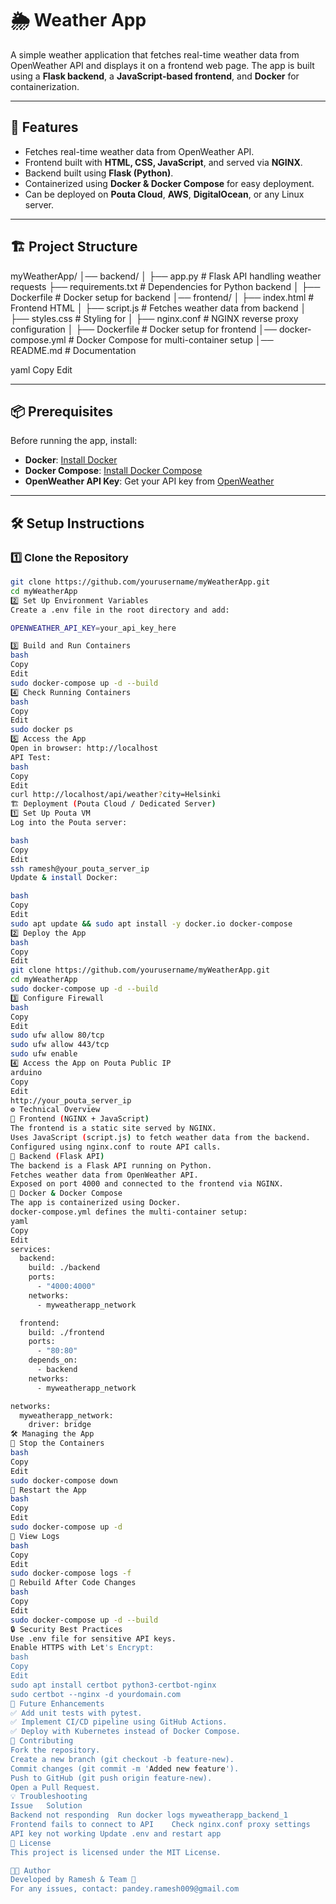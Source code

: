 
# 🌦️ Weather App

A simple weather application that fetches real-time weather data from OpenWeather API and displays it on a frontend web page. The app is built using a **Flask backend**, a **JavaScript-based frontend**, and **Docker** for containerization.

---

## 🚀 Features

- Fetches real-time weather data from OpenWeather API.
- Frontend built with **HTML, CSS, JavaScript**, and served via **NGINX**.
- Backend built using **Flask (Python)**.
- Containerized using **Docker & Docker Compose** for easy deployment.
- Can be deployed on **Pouta Cloud**, **AWS**, **DigitalOcean**, or any Linux server.

---

## 🏗️ Project Structure

myWeatherApp/
│── backend/ 
│ ├── app.py # Flask API handling weather requests
  ├── requirements.txt # Dependencies for Python backend
│ ├── Dockerfile # Docker setup for backend
│── frontend/ 
│ ├── index.html # Frontend HTML 
│ ├── script.js # Fetches weather data from backend
│ ├── styles.css # Styling for 
│ ├── nginx.conf # NGINX reverse proxy configuration
│ ├── Dockerfile # Docker setup for frontend 
│── docker-compose.yml # Docker Compose for multi-container setup
│── README.md # Documentation

yaml
Copy
Edit

---

## 📦 Prerequisites

Before running the app, install:

- **Docker**: [Install Docker](https://docs.docker.com/get-docker/)
- **Docker Compose**: [Install Docker Compose](https://docs.docker.com/compose/install/)
- **OpenWeather API Key**: Get your API key from [OpenWeather](https://openweathermap.org/api)

---

## 🛠️ Setup Instructions

### 1️⃣ Clone the Repository
```bash
git clone https://github.com/yourusername/myWeatherApp.git
cd myWeatherApp
2️⃣ Set Up Environment Variables
Create a .env file in the root directory and add:

OPENWEATHER_API_KEY=your_api_key_here

3️⃣ Build and Run Containers
bash
Copy
Edit
sudo docker-compose up -d --build
4️⃣ Check Running Containers
bash
Copy
Edit
sudo docker ps
5️⃣ Access the App
Open in browser: http://localhost
API Test:
bash
Copy
Edit
curl http://localhost/api/weather?city=Helsinki
🏗️ Deployment (Pouta Cloud / Dedicated Server)
1️⃣ Set Up Pouta VM
Log into the Pouta server:

bash
Copy
Edit
ssh ramesh@your_pouta_server_ip
Update & install Docker:

bash
Copy
Edit
sudo apt update && sudo apt install -y docker.io docker-compose
2️⃣ Deploy the App
bash
Copy
Edit
git clone https://github.com/yourusername/myWeatherApp.git
cd myWeatherApp
sudo docker-compose up -d --build
3️⃣ Configure Firewall
bash
Copy
Edit
sudo ufw allow 80/tcp
sudo ufw allow 443/tcp
sudo ufw enable
4️⃣ Access the App on Pouta Public IP
arduino
Copy
Edit
http://your_pouta_server_ip
⚙️ Technical Overview
🔹 Frontend (NGINX + JavaScript)
The frontend is a static site served by NGINX.
Uses JavaScript (script.js) to fetch weather data from the backend.
Configured using nginx.conf to route API calls.
🔹 Backend (Flask API)
The backend is a Flask API running on Python.
Fetches weather data from OpenWeather API.
Exposed on port 4000 and connected to the frontend via NGINX.
🔹 Docker & Docker Compose
The app is containerized using Docker.
docker-compose.yml defines the multi-container setup:
yaml
Copy
Edit
services:
  backend:
    build: ./backend
    ports:
      - "4000:4000"
    networks:
      - myweatherapp_network

  frontend:
    build: ./frontend
    ports:
      - "80:80"
    depends_on:
      - backend
    networks:
      - myweatherapp_network

networks:
  myweatherapp_network:
    driver: bridge
🛠️ Managing the App
🛑 Stop the Containers
bash
Copy
Edit
sudo docker-compose down
🔄 Restart the App
bash
Copy
Edit
sudo docker-compose up -d
🐳 View Logs
bash
Copy
Edit
sudo docker-compose logs -f
🔄 Rebuild After Code Changes
bash
Copy
Edit
sudo docker-compose up -d --build
🔒 Security Best Practices
Use .env file for sensitive API keys.
Enable HTTPS with Let's Encrypt:
bash
Copy
Edit
sudo apt install certbot python3-certbot-nginx
sudo certbot --nginx -d yourdomain.com
📝 Future Enhancements
✅ Add unit tests with pytest.
✅ Implement CI/CD pipeline using GitHub Actions.
✅ Deploy with Kubernetes instead of Docker Compose.
🤝 Contributing
Fork the repository.
Create a new branch (git checkout -b feature-new).
Commit changes (git commit -m 'Added new feature').
Push to GitHub (git push origin feature-new).
Open a Pull Request.
💡 Troubleshooting
Issue	Solution
Backend not responding	Run docker logs myweatherapp_backend_1
Frontend fails to connect to API	Check nginx.conf proxy settings
API key not working	Update .env and restart app
📜 License
This project is licensed under the MIT License.

👨‍💻 Author
Developed by Ramesh & Team 🚀
For any issues, contact: pandey.ramesh009@gmail.com



